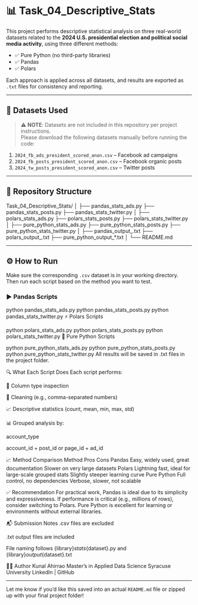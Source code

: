 # 📊 Task_04_Descriptive_Stats

This project performs descriptive statistical analysis on three real-world datasets related to the **2024 U.S. presidential election and political social media activity**, using three different methods:

- ✅ Pure Python (no third-party libraries)
- ✅ Pandas
- ✅ Polars

Each approach is applied across all datasets, and results are exported as `.txt` files for consistency and reporting.

---

## 📁 Datasets Used

> ⚠️ **NOTE**: Datasets are not included in this repository per project instructions.  
> Please download the following datasets manually before running the code:

1. `2024_fb_ads_president_scored_anon.csv` – Facebook ad campaigns  
2. `2024_fb_posts_president_scored_anon.csv` – Facebook organic posts  
3. `2024_tw_posts_president_scored_anon.csv` – Twitter posts  

---

## 🧠 Repository Structure

Task_04_Descriptive_Stats/
│
├── pandas_stats_ads.py
├── pandas_stats_posts.py
├── pandas_stats_twitter.py
│
├── polars_stats_ads.py
├── polars_stats_posts.py
├── polars_stats_twitter.py
│
├── pure_python_stats_ads.py
├── pure_python_stats_posts.py
├── pure_python_stats_twitter.py
│
├── pandas_output_.txt
├── polars_output_.txt
├── pure_python_output_*.txt
│
└── README.md

---

## ⚙️ How to Run

Make sure the corresponding `.csv` dataset is in your working directory. Then run each script based on the method you want to test.

### ▶️ Pandas Scripts

python pandas_stats_ads.py
python pandas_stats_posts.py
python pandas_stats_twitter.py
⚡ Polars Scripts

python polars_stats_ads.py
python polars_stats_posts.py
python polars_stats_twitter.py
🧪 Pure Python Scripts

python pure_python_stats_ads.py
python pure_python_stats_posts.py
python pure_python_stats_twitter.py
All results will be saved in .txt files in the project folder.

🔍 What Each Script Does
Each script performs:

📌 Column type inspection

🧹 Cleaning (e.g., comma-separated numbers)

📈 Descriptive statistics (count, mean, min, max, std)

📊 Grouped analysis by:

account_type

account_id + post_id or page_id + ad_id

📈 Method Comparison
Method	Pros	Cons
Pandas	Easy, widely used, great documentation	Slower on very large datasets
Polars	Lightning fast, ideal for large-scale grouped stats	Slightly steeper learning curve
Pure Python	Full control, no dependencies	Verbose, slower, not scalable

✅ Recommendation
For practical work, Pandas is ideal due to its simplicity and expressiveness.
If performance is critical (e.g., millions of rows), consider switching to Polars.
Pure Python is excellent for learning or environments without external libraries.

📬 Submission Notes
.csv files are excluded

.txt output files are included

File naming follows {library}_stats_{dataset}.py and {library}_output_{dataset}.txt

👨‍💻 Author
Kunal Ahirrao
Master’s in Applied Data Science
Syracuse University
LinkedIn | GitHub

---

Let me know if you’d like this saved into an actual `README.md` file or zipped up with your final project folder!







